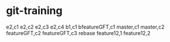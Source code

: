 # git-training
e2,c1
e2,c2
e2,c3
e2,c4
b1,c1
bfeatureGFT,c1
master,c1
master,c2
featureGFT,c2
featureGFT,c3
rebase
feature12,1
feature12,2

